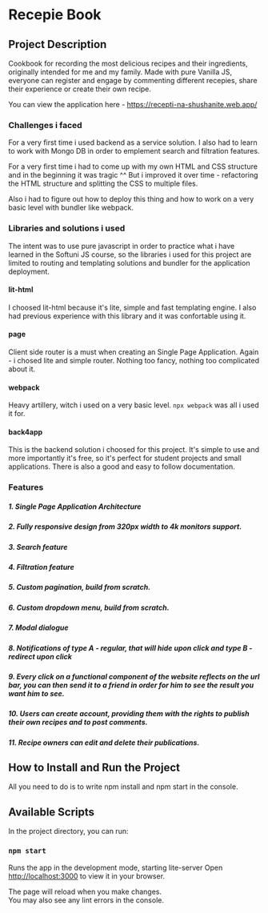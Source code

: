 # Recepie Book

## Project Description

Cookbook for recording the most delicious recipes and their ingredients, originally intended for me and my family. Made with pure Vanilla JS, everyone can register and engage by commenting different recepies, share their experience or create their own recipe.

You can view the application here - https://recepti-na-shushanite.web.app/

### Challenges i faced

For a very first time i used backend as a service solution. I also had to learn to work with Mongo DB in order to emplement search and filtration features. 

For a very first time i had to come up with my own HTML and CSS structure and in the beginning it was tragic ^^ But i improved it over time - refactoring the HTML structure and splitting the CSS to multiple files. 

Also i had to figure out how to deploy this thing and how to work on a very basic level with bundler like webpack.

### Libraries and solutions i used

The intent was to use pure javascript in order to practice what i have learned in the Softuni JS course, so the libraries i used for this project are limited to routing and templating solutions and bundler for the application deployment.

#### lit-html

I choosed lit-html because it's lite, simple and fast templating engine. I also had previous experience with this library and it was confortable using it.

#### page

Client side router is a must when creating an Single Page Application. Again - i chosed lite and simple router. Nothing too fancy, nothing too complicated about it.

#### webpack

Heavy artillery, witch i used on a very basic level. `npx webpack` was all i used it for.

#### back4app

This is the backend solution i choosed for this project. It's simple to use and more importantly it's free, so it's perfect for student projects and small applications. There is also a good and easy to follow documentation. 

### Features

##### 1. Single Page Application Architecture

##### 2. Fully responsive design from 320px width to 4k monitors support.

##### 3. Search feature

##### 4. Filtration feature

##### 5. Custom pagination, build from scratch.

##### 6. Custom dropdown menu, build from scratch.

##### 7. Modal dialogue

##### 8. Notifications of type A - regular, that will hide upon click and type B - redirect upon click

##### 9. Every click on a functional component of the website reflects on the url bar, you can then send it to a friend in order for him to see the result you want him to see.

##### 10. Users can create account, providing them with the rights to publish their own recipes and to post comments.

##### 11. Recipe owners can edit and delete their publications.

## How to Install and Run the Project

All you need to do is to write npm install and npm start in the console.

## Available Scripts

In the project directory, you can run:

### `npm start`

Runs the app in the development mode, starting lite-server
Open [http://localhost:3000](http://localhost:3000) to view it in your browser.

The page will reload when you make changes.\
You may also see any lint errors in the console.
